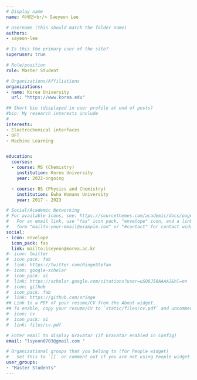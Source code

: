 ```yaml
---
# Display name
name: 이세연<br/> Saeyeon Lee 

# Username (this should match the folder name)
authors:
- sayeon-lee

# Is this the primary user of the site?
superuser: true

# Role/position
role: Master Student

# Organizations/Affiliations
organizations:
- name: Korea University
  url: "https://www.korea.edu"

## Short bio (displayed in user profile at end of posts)
#bio: My research interests include 
#
interests:
- Electrochemical interfaces
- DFT
- Machine Learning


education:
  courses:
  - course: MS (Chemistry)
    institution: Korea University 
    year: 2022-ongoing

  - course: BS (Physics and Chemistry)
    institution: Ewha Womans University 
    year: 2017 - 2023

# Social/Academic Networking
# For available icons, see: https://sourcethemes.com/academic/docs/page-builder/#icons
#   For an email link, use "fas" icon pack, "envelope" icon, and a link in the
#   form "mailto:your-email@example.com" or "#contact" for contact widget.
social:
- icon: envelope
  icon_pack: fas
  link: mailto:iseyeon@korea.ac.kr
#- icon: twitter
#  icon_pack: fab
#  link: https://twitter.com/RingeStefan
#- icon: google-scholar
#  icon_pack: ai
#  link: https://scholar.google.com/citations?user=uSQ8J50AAAAJ&hl=en
#- icon: github
#  icon_pack: fab
#  link: https://github.com/sringe
## Link to a PDF of your resume/CV from the About widget.
## To enable, copy your resume/CV to `static/files/cv.pdf` and uncomment the lines below.
#- icon: cv
#  icon_pack: ai
#  link: files/cv.pdf

# Enter email to display Gravatar (if Gravatar enabled in Config)
email: "lsyeon0703@gmail.com "

# Organizational groups that you belong to (for People widget)
#   Set this to `[]` or comment out if you are not using People widget.
user_groups:
- "Master Students"
---
```



